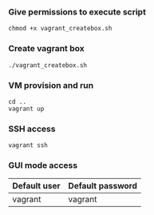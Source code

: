 
### Give permissions to execute script
```
chmod +x vagrant_createbox.sh
```

### Create vagrant box
```
./vagrant_createbox.sh
```

### VM provision and run
```
cd ..
vagrant up
```

### SSH access
```
vagrant ssh
```

### GUI mode access
| Default user     | Default password |
| ---      | ---       |
| vagrant | vagrant       |
